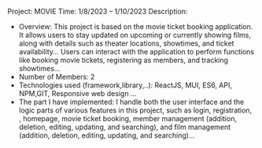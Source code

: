 Project: MOVIE
Time: 1/8/2023 – 1/10/2023
Description:
+ Overview: This project is based on the movie ticket booking application. It allows users to stay updated on upcoming or currently showing films, along with details such as theater locations, showtimes, and ticket availability… Users can interact with the application to perform functions like booking movie tickets, registering as members, and
tracking showtimes…
+ Number of Members: 2
+ Technologies used (framework,library,..): ReactJS, MUI, ES6, API, NPM,GIT, Responsive web design …
+ The part I have implemented: I handle both the user interface and the logic parts of various features in this project, such as login, registration, , homepage, movie ticket booking, member management (addition, deletion, editing, updating, and searching), and film management (addition, deletion, editing, updating, and searching)…
